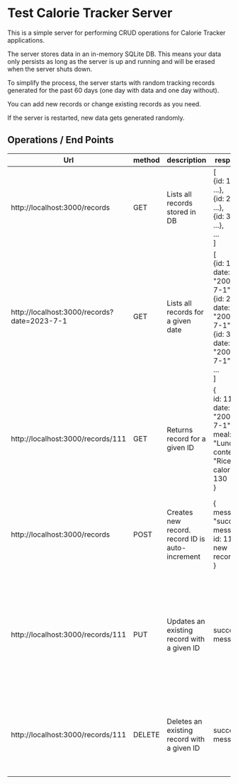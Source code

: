 # Test Calorie Tracker Server

This is a simple server for performing CRUD operations for Calorie Tracker applications.

The server stores data in an in-memory SQLite DB. This means your data only persists as long as the server is up and running and will be erased when the server shuts down.

To simplify the process, the server starts with random tracking records generated for the past 60 days (one day with data and one day without).

You can add new records or change existing records as you need.

If the server is restarted, new data gets generated randomly.

## Operations / End Points

| Url                                         | method | description                                     | response                                                                                                                     | error                                                                                      |
| ------------------------------------------- | ------ | ----------------------------------------------- | ---------------------------------------------------------------------------------------------------------------------------- | ------------------------------------------------------------------------------------------ |
| http://localhost:3000/records               | GET    | Lists all records stored in DB                  | [<br> {id: 111, ...},<br> {id: 222, ...},<br> {id: 333, ...},<br> ...<br>]                                                   | 500 => Failed to fetch data                                                                |
| http://localhost:3000/records?date=2023-7-1 | GET    | Lists all records for a given date              | [<br> {id: 111, date: "2000-7-1", ...},<br> {id: 222, date: "2000-7-1", ...}, {id: 333, date: "2000-7-1", ...},<br> ...<br>] | 500 => Failed to fetch data                                                                |
| http://localhost:3000/records/111           | GET    | Returns record for a given ID                   | {<br> id: 111,<br> date: "2000-7-1",<br> meal: "Lunch",<br> content: "Rice",<br> calories: 130<br>}                          | 500 => Failed to fetch data<br>404 => Record not found                                     |
| http://localhost:3000/records               | POST   | Creates new record. record ID is auto-increment | {<br> message: "success message",<br> id: 111 // new record ID<br>}                                                          | 500 => Failed to create record<br>400 => Invalid record values                             |
| http://localhost:3000/records/111           | PUT    | Updates an existing record with a given ID      | success message                                                                                                              | 500 => Failed to update record<br>400 => Invalid record values<br>404 => Invalid record id |
| http://localhost:3000/records/111           | DELETE | Deletes an existing record with a given ID      | success message                                                                                                              | 500 => Failed to delete record<br>404 => Invalid record id                                 |
